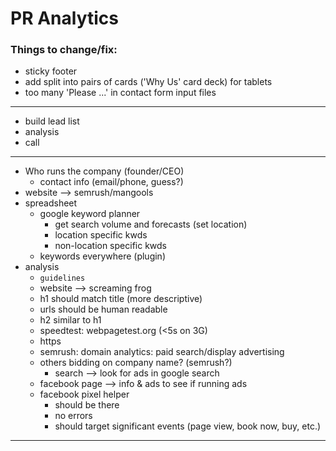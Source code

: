 # PR Analytics

### Things to change/fix:

- sticky footer
- add split into pairs of cards ('Why Us' card deck) for tablets
- too many 'Please ...' in contact form input files

---

* build lead list
* analysis
* call

---

* Who runs the company (founder/CEO)
    * contact info (email/phone, guess?)
* website --> semrush/mangools
* spreadsheet
    * google keyword planner
        * get search volume and forecasts (set location)
        * location specific kwds
        * non-location specific kwds
    * keywords everywhere (plugin)
* analysis
    * `guidelines`
    * website --> screaming frog
    * h1 should match title (more descriptive)
    * urls should be human readable
    * h2 similar to h1
    * speedtest: webpagetest.org (<5s on 3G)
    * https
    * semrush: domain analytics: paid search/display advertising
    * others bidding on company name? (semrush?)
        * search --> look for ads in google search
    * facebook page --> info & ads to see if running ads
    * facebook pixel helper
        * should be there
        * no errors
        * should target significant events (page view, book now, buy, etc.)

---
